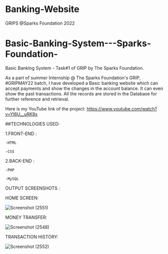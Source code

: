 # Banking-Website
GRIPS @Sparks Foundation 2022
# Basic-Banking-System---Sparks-Foundation-
Basic Banking System - Task#1 of GRIP by The Sparks Foundation.

As a part of summer Internship @ The Sparks Foundation's GRIP, #GRIPMAY22 batch, I have developed a Basic banking website which can accept 
payments and show the changes in the account balance. It can even show the past transactions.
All the records are stored in the Database for further reference and retrieval.

Here is my YouTube link of the project: https://www.youtube.com/watch?v=YI6U__uRK8s

##TECHNOLOGIES USED:

1.FRONT-END :

    -HTML
  
    -CSS

2.BACK-END :
  
    -PHP
  
    -MySQL

OUTPUT SCREENSHOTS :

HOME SCREEN:

![Screenshot (2551)](https://user-images.githubusercontent.com/71785205/122663118-d5221b00-d1b5-11eb-85de-efc9be73c308.png)

MONEY TRANSFER:

![Screenshot (2548)](https://user-images.githubusercontent.com/71785205/122663141-f3881680-d1b5-11eb-8f7e-2b38be8a9e2a.png)

TRANSACTION HISTORY:

![Screenshot (2552)](https://user-images.githubusercontent.com/71785205/122663672-ff75d780-d1b9-11eb-8b30-ffaf395ca58e.png)




